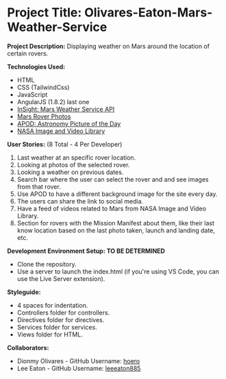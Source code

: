# Project Title: Olivares-Eaton-Mars-Weather-Service

**Project Description:** Displaying weather on Mars around the location of certain rovers.

**Technologies Used:**

-   HTML
-   CSS (TailwindCss)
-   JavaScript
-   AngularJS (1.8.2) last one
-   [InSight: Mars Weather Service API](https://api.nasa.gov/assets/insight/InSight%20Weather%20API%20Documentation.pdf)
-   [Mars Rover Photos](https://github.com/chrisccerami/mars-photo-api)
-   [APOD: Astronomy Picture of the Day](https://github.com/nasa/apod-api)
-   [NASA Image and Video Library](https://images.nasa.gov/docs/images.nasa.gov_api_docs.pdf)

**User Stories:** (8 Total - 4 Per Developer)

1.  Last weather at an specific rover location.
2.  Looking at photos of the selected rover.
3.  Looking a weather on previous dates.
4.  Search bar where the user can select the rover and and see images from that rover.
5.  Use APOD to have a different background image for the site every day.
6.  The users can share the link to social media.
7.  Have a feed of videos related to Mars from NASA Image and Video Library.
8.  Section for rovers with the Mission Manifest about them, like their last know location based on the last photo taken, launch and landing date, etc.

**Development Environment Setup: TO BE DETERMINED**

-   Clone the repository.
-   Use a server to launch the index.html (if you're using VS Code, you can use the Live Server extension).

**Styleguide:**

-   4 spaces for indentation.
-   Controllers folder for controllers.
-   Directives folder for directives.
-   Services folder for services.
-   Views folder for HTML.

**Collaborators:**

-   Dionmy Olivares - GitHub Username: [hoero](https://github.com/hoero)
-   Lee Eaton - GitHub Username: [leeeaton885](https://github.com/leeeaton885)
